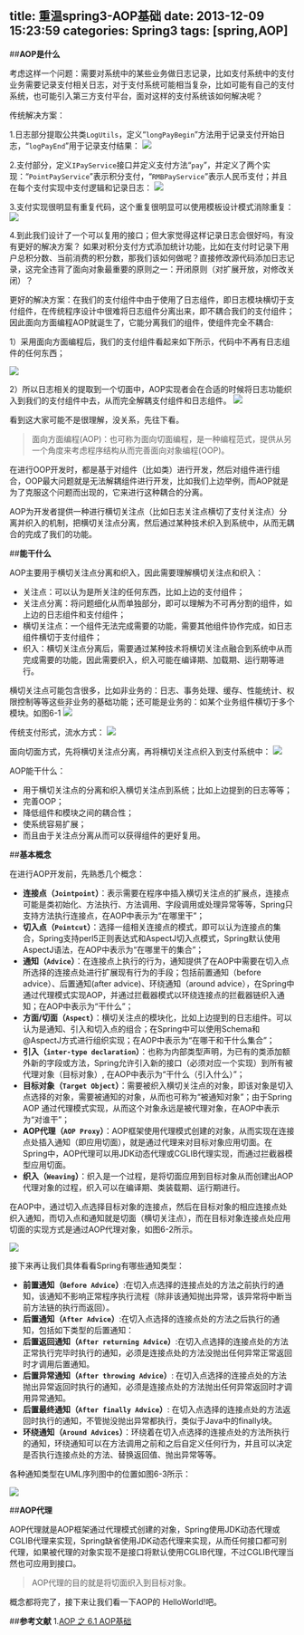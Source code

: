 title: 重温spring3-AOP基础
date: 2013-12-09 15:23:59
categories: Spring3
tags: [spring,AOP]
---
##**AOP是什么**

考虑这样一个问题：需要对系统中的某些业务做日志记录，比如支付系统中的支付业务需要记录支付相关日志，对于支付系统可能相当复杂，比如可能有自己的支付系统，也可能引入第三方支付平台，面对这样的支付系统该如何解决呢？
<!-- more -->
传统解决方案：

1.日志部分提取公共类`LogUtils`，定义“`longPayBegin`”方法用于记录支付开始日志，“`logPayEnd`”用于记录支付结果：
![](/img/2013/12/spring3-aop-logutils.jpg)

2.支付部分，定义`IPayService`接口并定义支付方法“`pay`”，并定义了两个实现：“`PointPayService`”表示积分支付，“`RMBPayService`”表示人民币支付；并且在每个支付实现中支付逻辑和记录日志：
![](/img/2013/12/spring3-aop-playservice.jpg)

3.支付实现很明显有重复代码，这个重复很明显可以使用模板设计模式消除重复：
![](/img/2013/12/spring3-aop-playservice2.jpg)

4.到此我们设计了一个可以复用的接口；但大家觉得这样记录日志会很好吗，有没有更好的解决方案？
如果对积分支付方式添加统计功能，比如在支付时记录下用户总积分数、当前消费的积分数，那我们该如何做呢？直接修改源代码添加日志记录，这完全违背了面向对象最重要的原则之一：开闭原则（对扩展开放，对修改关闭）？

更好的解决方案：在我们的支付组件中由于使用了日志组件，即日志模块横切于支付组件，在传统程序设计中很难将日志组件分离出来，即不耦合我们的支付组件；因此面向方面编程AOP就诞生了，它能分离我们的组件，使组件完全不耦合:

1）采用面向方面编程后，我们的支付组件看起来如下所示，代码中不再有日志组件的任何东西；

![](/img/2013/12/spring-aop-playservice.jpg)

2）所以日志相关的提取到一个切面中，AOP实现者会在合适的时候将日志功能织入到我们的支付组件中去，从而完全解耦支付组件和日志组件。
![](/img/2013/12/spring3-aop-logaspect.jpg)

看到这大家可能不是很理解，没关系，先往下看。
 
 
> 面向方面编程(AOP)：也可称为面向切面编程，是一种编程范式，提供从另一个角度来考虑程序结构从而完善面向对象编程(OOP)。
 
在进行OOP开发时，都是基于对组件（比如类）进行开发，然后对组件进行组合，OOP最大问题就是无法解耦组件进行开发，比如我们上边举例，而AOP就是为了克服这个问题而出现的，它来进行这种耦合的分离。

AOP为开发者提供一种进行横切关注点（比如日志关注点横切了支付关注点）分离并织入的机制，把横切关注点分离，然后通过某种技术织入到系统中，从而无耦合的完成了我们的功能。

##**能干什么**

AOP主要用于横切关注点分离和织入，因此需要理解横切关注点和织入：
- 关注点：可以认为是所关注的任何东西，比如上边的支付组件；
- 关注点分离：将问题细化从而单独部分，即可以理解为不可再分割的组件，如上边的日志组件和支付组件；
- 横切关注点：一个组件无法完成需要的功能，需要其他组件协作完成，如日志组件横切于支付组件；
- 织入：横切关注点分离后，需要通过某种技术将横切关注点融合到系统中从而完成需要的功能，因此需要织入，织入可能在编译期、加载期、运行期等进行。

横切关注点可能包含很多，比如非业务的：日志、事务处理、缓存、性能统计、权限控制等等这些非业务的基础功能；还可能是业务的：如某个业务组件横切于多个模块。如图6-1
![](/img/2013/12/spring3-aop-hengqiedian.jgp)

传统支付形式，流水方式：
![](/img/2013/12/spring3-aop-zhifu1.jpg)

面向切面方式，先将横切关注点分离，再将横切关注点织入到支付系统中：
![](/img/2013/12/spring3-aop-zhifu2.jpg)


AOP能干什么：
- 用于横切关注点的分离和织入横切关注点到系统；比如上边提到的日志等等；
- 完善OOP；
- 降低组件和模块之间的耦合性；
- 使系统容易扩展；
- 而且由于关注点分离从而可以获得组件的更好复用。

##**基本概念**

在进行AOP开发前，先熟悉几个概念：

- **连接点（`Jointpoint`）**：表示需要在程序中插入横切关注点的扩展点，连接点可能是类初始化、方法执行、方法调用、字段调用或处理异常等等，Spring只支持方法执行连接点，在AOP中表示为“在哪里干”；
- **切入点（`Pointcut`）**：选择一组相关连接点的模式，即可以认为连接点的集合，Spring支持perl5正则表达式和AspectJ切入点模式，Spring默认使用AspectJ语法，在AOP中表示为“在哪里干的集合”；
- **通知（`Advice`）**：在连接点上执行的行为，通知提供了在AOP中需要在切入点所选择的连接点处进行扩展现有行为的手段；包括前置通知（before advice）、后置通知(after advice)、环绕通知（around advice），在Spring中通过代理模式实现AOP，并通过拦截器模式以环绕连接点的拦截器链织入通知；在AOP中表示为“干什么”；
- **方面/切面（`Aspect`）**：横切关注点的模块化，比如上边提到的日志组件。可以认为是通知、引入和切入点的组合；在Spring中可以使用Schema和@AspectJ方式进行组织实现；在AOP中表示为“在哪干和干什么集合”；
- **引入（`inter-type declaration`）**：也称为内部类型声明，为已有的类添加额外新的字段或方法，Spring允许引入新的接口（必须对应一个实现）到所有被代理对象（目标对象）, 在AOP中表示为“干什么（引入什么）”；
- **目标对象（`Target Object`）**：需要被织入横切关注点的对象，即该对象是切入点选择的对象，需要被通知的对象，从而也可称为“被通知对象”；由于Spring AOP 通过代理模式实现，从而这个对象永远是被代理对象，在AOP中表示为“对谁干”；
- **AOP代理（`AOP Proxy`）**：AOP框架使用代理模式创建的对象，从而实现在连接点处插入通知（即应用切面），就是通过代理来对目标对象应用切面。在Spring中，AOP代理可以用JDK动态代理或CGLIB代理实现，而通过拦截器模型应用切面。
- **织入（`Weaving`）**：织入是一个过程，是将切面应用到目标对象从而创建出AOP代理对象的过程，织入可以在编译期、类装载期、运行期进行。

在AOP中，通过切入点选择目标对象的连接点，然后在目标对象的相应连接点处织入通知，而切入点和通知就是切面（横切关注点），而在目标对象连接点处应用切面的实现方式是通过AOP代理对象，如图6-2所示。

![](/img/2013/12/spring3-aop-gainian.jpg)

接下来再让我们具体看看Spring有哪些通知类型：

- **前置通知（`Before Advice`）**:在切入点选择的连接点处的方法之前执行的通知，该通知不影响正常程序执行流程（除非该通知抛出异常，该异常将中断当前方法链的执行而返回）。
- **后置通知（`After Advice`）**:在切入点选择的连接点处的方法之后执行的通知，包括如下类型的后置通知：
- **后置返回通知（`After returning Advice`）**:在切入点选择的连接点处的方法正常执行完毕时执行的通知，必须是连接点处的方法没抛出任何异常正常返回时才调用后置通知。
- **后置异常通知（`After throwing Advice`）**: 在切入点选择的连接点处的方法抛出异常返回时执行的通知，必须是连接点处的方法抛出任何异常返回时才调用异常通知。
- **后置最终通知（`After finally Advice`）**: 在切入点选择的连接点处的方法返回时执行的通知，不管抛没抛出异常都执行，类似于Java中的finally块。
- **环绕通知（`Around Advices`）**：环绕着在切入点选择的连接点处的方法所执行的通知，环绕通知可以在方法调用之前和之后自定义任何行为，并且可以决定是否执行连接点处的方法、替换返回值、抛出异常等等。

各种通知类型在UML序列图中的位置如图6-3所示：

![](/img/2013/12/spring3-aop-tongzhi.jpg)

##**AOP代理**

AOP代理就是AOP框架通过代理模式创建的对象，Spring使用JDK动态代理或CGLIB代理来实现，Spring缺省使用JDK动态代理来实现，从而任何接口都可别代理，如果被代理的对象实现不是接口将默认使用CGLIB代理，不过CGLIB代理当然也可应用到接口。
 
> AOP代理的目的就是将切面织入到目标对象。
 
概念都将完了，接下来让我们看一下AOP的 HelloWorld!吧。

##**参考文献**
1.[AOP 之 6.1 AOP基础](http://jinnianshilongnian.iteye.com/blog/1418596)